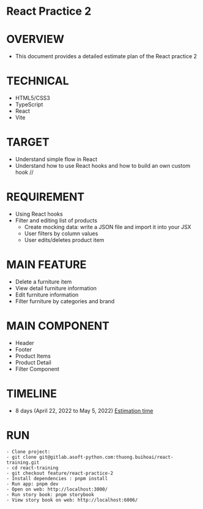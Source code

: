 # React Practice 2

# OVERVIEW
- This document provides a detailed estimate plan of the React practice 2

# TECHNICAL
- HTML5/CSS3
- TypeScript
- React
- Vite

# TARGET
- Understand simple flow in React
- Understand how to use React hooks and how to build an own custom hook //

# REQUIREMENT
- Using React hooks
- Filter and editing list of products
  - Create mocking data: write a JSON file and import it into your JSX
  - User filters by column values
  - User edits/deletes product item

# MAIN FEATURE
- Delete a furniture item
- View detail furniture information
- Edit furniture information
- Filter furniture by categories and brand

# MAIN COMPONENT
- Header
- Footer
- Product Items
- Product Detail 
- Filter Component

# TIMELINE
- 8 days (April 22, 2022 to May 5, 2022) [Estimation time](https://docs.google.com/document/d/1GW_3AFB6Qw9o2RhZlyNd-BDsABWrN1OVZxekfAZZdtU/edit)
# RUN
```
- Clone project: 
- git clone git@gitlab.asoft-python.com:thuong.buihoai/react-training.git
- cd react-training
- git checkout feature/react-practice-2
- Install dependencies : pnpm install
- Run app: pnpm dev
- Open on web: http://localhost:3000/
- Run story book: pnpm storybook
- View story book on web: http://localhost:6006/
```